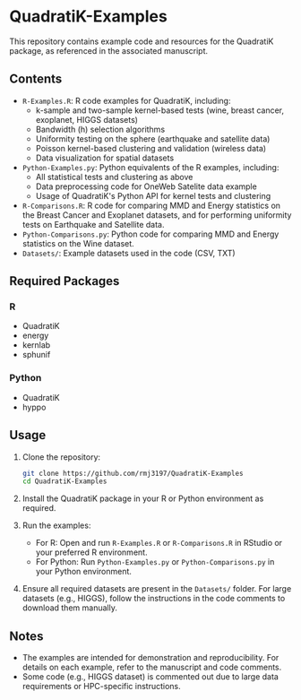 # QuadratiK-Examples

This repository contains example code and resources for the QuadratiK package, as referenced in the associated manuscript. 

## Contents

- `R-Examples.R`: R code examples for QuadratiK, including:
  - k-sample and two-sample kernel-based tests (wine, breast cancer, exoplanet, HIGGS datasets)
  - Bandwidth (h) selection algorithms
  - Uniformity testing on the sphere (earthquake and satellite data)
  - Poisson kernel-based clustering and validation (wireless data)
  - Data visualization for spatial datasets
- `Python-Examples.py`: Python equivalents of the R examples, including:
  - All statistical tests and clustering as above
  - Data preprocessing code for OneWeb Satelite data example
  - Usage of QuadratiK's Python API for kernel tests and clustering
- `R-Comparisons.R`: R code for comparing MMD and Energy statistics on the Breast Cancer and Exoplanet datasets, and for performing uniformity tests on Earthquake and Satellite data.
- `Python-Comparisons.py`: Python code for comparing MMD and Energy statistics on the Wine dataset.
- `Datasets/`: Example datasets used in the code (CSV, TXT)

## Required Packages

### R
- QuadratiK
- energy
- kernlab
- sphunif

### Python
- QuadratiK
- hyppo

## Usage

1. Clone the repository:
   ```sh
   git clone https://github.com/rmj3197/QuadratiK-Examples
   cd QuadratiK-Examples
   ```

2. Install the QuadratiK package in your R or Python environment as required.

3. Run the examples:
   - For R: Open and run `R-Examples.R` or `R-Comparisons.R` in RStudio or your preferred R environment.
   - For Python: Run `Python-Examples.py` or `Python-Comparisons.py` in your Python environment.

4. Ensure all required datasets are present in the `Datasets/` folder. For large datasets (e.g., HIGGS), follow the instructions in the code comments to download them manually.

## Notes

- The examples are intended for demonstration and reproducibility. For details on each example, refer to the manuscript and code comments.
- Some code (e.g., HIGGS dataset) is commented out due to large data requirements or HPC-specific instructions.